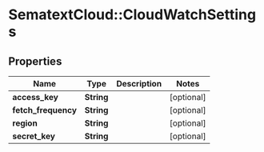 # SematextCloud::CloudWatchSettings

## Properties
| Name                | Type       | Description | Notes      |
| ------------------- | ---------- | ----------- | ---------- |
| **access_key**      | **String** |             | [optional] |
| **fetch_frequency** | **String** |             | [optional] |
| **region**          | **String** |             | [optional] |
| **secret_key**      | **String** |             | [optional] |
